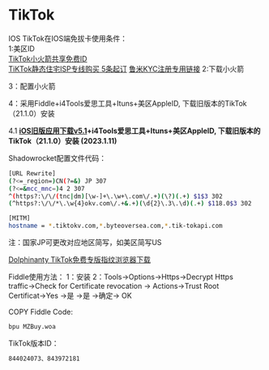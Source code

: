 # TikTok
IOS
TikTok在IOS端免拔卡使用条件：<br>
1:美区ID<br>
[TikTok小火箭共享免费ID](https://vturay.com)<br>
[TiKTok静态住宅ISP专线购买 5条起订](https://t.me/siemenstutorial)
[鲁米KYC注册专用链接](https://bit.ly/3fRXdH7)
2:下载小火箭<br>

3：配置小火箭<br>

4：采用Fiddle+i4Tools爱思工具+Ituns+美区AppleID, 下载旧版本的TikTok（21.1.0）安装<br>

4.1 <b> [iOS旧版应用下载v5.1]()+i4Tools爱思工具+Ituns+美区AppleID, 下载旧版本的TikTok（21.1.0）安装 (2023.1.11)</b><br>

Shadowrocket配置文件代码：
```bash
[URL Rewrite]
(?<=_region=)CN(?=&) JP 307
(?<=&mcc_mnc=)4 2 307
^(https?:\/\/(tnc|dm)[\w-]+\.\w+\.com\/.+)(\?)(.+) $1$3 302
(^https?:\/\/*\.\w{4}okv.com\/.+&.+)(\d{2}\.3\.\d)(.+) $118.0$3 302

[MITM]
hostname = *.tiktokv.com,*.byteoversea.com,*.tik-tokapi.com
```
注：国家JP可更改对应地区简写，如美区简写US

[Dolphinanty  TikTok免费专版指纹浏览器下载](https://bit.ly/3wMXt3q)


Fiddle使用方法：
1：安装
2：Tools→Options→Https→Decrypt Https traffic→Check for Certificate revocation → Actions→Trust Root Certificat→Yes →是 →是 →确定→ OK

COPY Fiddle Code: 
```bash
bpu MZBuy.woa
```

TikTok版本ID：
```bash
844024073、843972181
```
